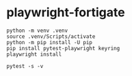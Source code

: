 # playwright-fortigate

```
python -m venv .venv
source .venv/Scripts/activate
python -m pip install -U pip
pip install pytest-playwright keyring
playwright install
```

```
pytest -s -v
```
